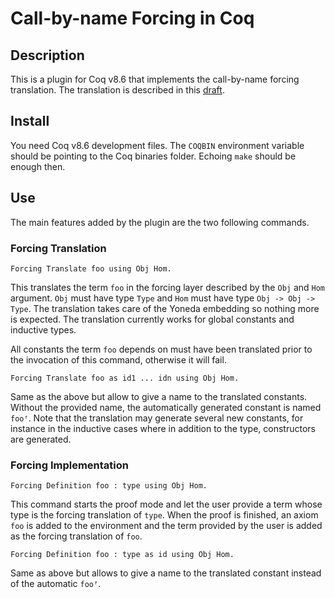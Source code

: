 # Call-by-name Forcing in Coq

## Description

This is a plugin for Coq v8.6 that implements the call-by-name forcing translation.
The translation is described in this [draft](https://www.xn--pdrot-bsa.fr/articles/draft-forcing.pdf).

## Install

You need Coq v8.6 development files. The ```COQBIN``` environment variable
should be pointing to the Coq binaries folder. Echoing ```make``` should be
enough then.

## Use

The main features added by the plugin are the two following commands.

### Forcing Translation

```
Forcing Translate foo using Obj Hom.
```

This translates the term ```foo``` in the forcing layer described by the ```Obj``` and ```Hom``` argument. ```Obj``` must have type ```Type``` and ```Hom``` must have type ```Obj -> Obj -> Type```. The translation takes care of the Yoneda embedding so nothing more is expected. The translation currently works for global constants and inductive types.

All constants the term ```foo``` depends on must have been translated prior to the invocation of this command, otherwise it will fail.

```
Forcing Translate foo as id1 ... idn using Obj Hom.
```

Same as the above but allow to give a name to the translated constants. Without the provided name, the automatically generated constant is named ```fooᶠ```.
Note that the translation may generate several new constants, for instance in the inductive cases where in addition to the type, constructors are generated.

### Forcing Implementation


```
Forcing Definition foo : type using Obj Hom.
```

This command  starts the proof mode and let the user provide a term whose type is the forcing translation of ```type```. When the proof is finished, an axiom ```foo``` is added to the environment and the term provided by the user is added as the forcing translation of ```foo```.

```
Forcing Definition foo : type as id using Obj Hom.
```

Same as above but allows to give a name to the translated constant instead of the automatic ```fooᶠ```.

